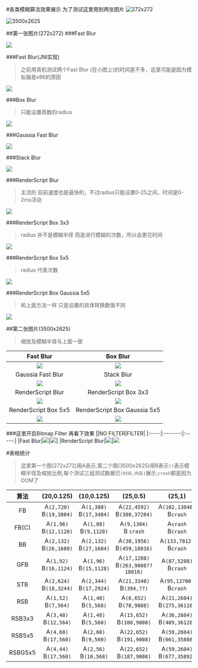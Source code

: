 
#各类模糊算法效果展示
为了测试这里用到两张图片
![272x272](http://upload-images.jianshu.io/upload_images/1916010-624c67fe495a5bda.png?imageMogr2/auto-orient/strip%7CimageView2/2/w/1240)

![3500x2625](http://upload-images.jianshu.io/upload_images/1916010-2d3799e0dd74ca80.jpg?imageMogr2/auto-orient/strip%7CimageView2/2/w/1240)

##第一张图片(272x272)
###Fast Blur

![](http://upload-images.jianshu.io/upload_images/1916010-a20be33f651bed00.png?imageMogr2/auto-orient/strip%7CimageView2/2/w/1240)

###Fast Blur(JNI实现)
>之前用真机测试两个Fast Blur (在小图上)的时间差不多，这里可能是因为模拟器是x86的原因

![](http://upload-images.jianshu.io/upload_images/1916010-70429f00d2e3b254.png?imageMogr2/auto-orient/strip%7CimageView2/2/w/1240)

###Box Blur
>只能设置奇数的radius

![](http://upload-images.jianshu.io/upload_images/1916010-c8ecd443e68925f3.png?imageMogr2/auto-orient/strip%7CimageView2/2/w/1240)

###Gaussia Fast Blur


![](http://upload-images.jianshu.io/upload_images/1916010-bfde5f7d1c93bb1c.png?imageMogr2/auto-orient/strip%7CimageView2/2/w/1240)

###Stack Blur

![](http://upload-images.jianshu.io/upload_images/1916010-e6a979454e795676.png?imageMogr2/auto-orient/strip%7CimageView2/2/w/1240)

###RenderScript Blur
>主流的 目前速度也是最快的，不过radius只能设置0-25之间，时间是0-2ms浮动

![](http://upload-images.jianshu.io/upload_images/1916010-4fc8550a6d2c08ca.png?imageMogr2/auto-orient/strip%7CimageView2/2/w/1240)

###RenderScript Box 3x3
>radius 并不是模糊半径 而是进行模糊的次数，所以会更花时间

![](http://upload-images.jianshu.io/upload_images/1916010-e9179030c529dd3a.png?imageMogr2/auto-orient/strip%7CimageView2/2/w/1240)

###RenderScript Box 5x5
>radius 代表次数

![](http://upload-images.jianshu.io/upload_images/1916010-b656c3b09a5dd462.png?imageMogr2/auto-orient/strip%7CimageView2/2/w/1240)

###RenderScript Box Gaussia 5x5
>和上面方法一样 只是设置的具体转换数值不同

![](http://upload-images.jianshu.io/upload_images/1916010-f1c2253320784ccb.png?imageMogr2/auto-orient/strip%7CimageView2/2/w/1240)

##第二张图片(3500x2625)
>缩放及模糊半径与上面一致

|Fast Blur|Box Blur|
|:------:|:--------:|
|![](http://upload-images.jianshu.io/upload_images/1916010-da33863c3722fcc7.png?imageMogr2/auto-orient/strip%7CimageView2/2/w/1240)|![](http://upload-images.jianshu.io/upload_images/1916010-f873d893266b53b5.png?imageMogr2/auto-orient/strip%7CimageView2/2/w/1240)|
|Gaussia Fast Blur|Stack Blur|
|![](http://upload-images.jianshu.io/upload_images/1916010-32488ff41db9567e.png?imageMogr2/auto-orient/strip%7CimageView2/2/w/1240)|![](http://upload-images.jianshu.io/upload_images/1916010-ef271636e54ef1f3.png?imageMogr2/auto-orient/strip%7CimageView2/2/w/1240)|
|RenderScript Blur|RenderScript Box 3x3|
|![](http://upload-images.jianshu.io/upload_images/1916010-d94435166b80a12c.png?imageMogr2/auto-orient/strip%7CimageView2/2/w/1240)|![](http://upload-images.jianshu.io/upload_images/1916010-db36a15bf1527c17.png?imageMogr2/auto-orient/strip%7CimageView2/2/w/1240)|
|RenderScript Box 5x5|RenderScript Box Gaussia 5x5|
|![](http://upload-images.jianshu.io/upload_images/1916010-879a08901ac518a6.png?imageMogr2/auto-orient/strip%7CimageView2/2/w/1240)|![](http://upload-images.jianshu.io/upload_images/1916010-870318be03c688a6.png?imageMogr2/auto-orient/strip%7CimageView2/2/w/1240)

###这里开启Bitmap Filter 再看下效果
||NO FILTER|FILTER|
|:----:|:-------:|:-----:|
|Fast Blur|![](http://upload-images.jianshu.io/upload_images/1916010-da33863c3722fcc7.png?imageMogr2/auto-orient/strip%7CimageView2/2/w/1240)|![](http://upload-images.jianshu.io/upload_images/1916010-fc12d3436a986cef.png?imageMogr2/auto-orient/strip%7CimageView2/2/w/1240)|
|RenderScript Blur|![](http://upload-images.jianshu.io/upload_images/1916010-00424a2e8151e391.png?imageMogr2/auto-orient/strip%7CimageView2/2/w/1240)|![](http://upload-images.jianshu.io/upload_images/1916010-5a1d23127baa25a4.png?imageMogr2/auto-orient/strip%7CimageView2/2/w/1240)

#表格统计
>这里第一个图(272x272)用A表示,第二个图(3500x2625)用B表示`()`表示模糊半径及缩放比例,每个测试三组测试数据已`(时间,内存)`展示,`crash`都是因为OOM了

|算法|(20,0.125)|(10,0.125)|(25,0.5)|(25,1)|(50,1)|
|:--:|:--------:|:-------:|:------:|:---:|:----:|
|FB|A`(2,720)`</br>B`(19,3804)`|A`(1,388)`</br>B`(17,3484)`|A`(22,4592)`</br>B`(380,37284)`|A`(102,13048)`</br>B`crash`|A`(115,10420)`</br>B`crash`|
|FB(C)|A`(1,96)`</br>B`(12,1120)`|A`(1,88)`</br>B`(9,1120)`|A`(9,1304)`</br>B `crash`|A`crash`</br>B`crash`|A`crash`</br>B`crash`|
|BB|A`(2,132)`</br>B`(26,1680)`|A`(2,132)`</br>B`(27,1684)`|A`(30,1956)`</br>B`(459,18016)`|A`(133,7812)`</br>B`crash`|A`(138,7820)`</br>B`crash`|
|GFB|A`(1,92)`</br>B`(16,1124)`|A`(1,96)`</br>B`(15,1128)`|A`(17,1288)`</br>B`(263,9008??18016)`|A`(87,5208)`</br>B`crash`|A`(88,5208)`</br>B`crash`|
|STB|A`(2,624)`</br>B`(18,3244)`|A`(2,344)`</br>B`(17,2924)`|A`(21,3340)`</br>B`(394,??)`|A`(95,13700)`</br>B`crash`|A`(116,15628)`</br>B`crash`|
|RSB|A`(1,52)`</br>B`(7,564)`|A`(1,48)`</br>B`(5,568)`|A`(6,652)`</br>B`(78,9008)`|A`(21,2604)`</br>B`(275,36116)`|不支持|
|RSB3x3|A`(3,48)`</br>B`(12,564)`|A`(1,48)`</br>B`(5,560)`|A`(15,652)`</br>B`(100,9008)`|A`(36,2604)`</br>B`(409,36120)`|A`(62,2604)`</br>B`(713,35888)`
|RSB5x5|A`(4,60)`</br>B`(17,560)`|A`(2,60)`</br>B`(9,560)`|A`(22,652)`</br>B`(191,9008)`|A`(59,2604)`</br>B`(661,35888)`|A`(122,2604)`</br>B`(1249,35888)`
|RSBG5x5|A`(4,44)`</br>B`(17,560)`|A`(2,56)`</br>B`(10,568)`|A`(22,652)`</br>B`(187,9008)`|A`(59,2604)`</br>B`(677,35892)`|A`(120,2604)`</br>B`(1268,35892)`


















